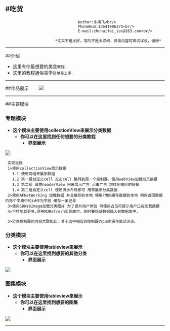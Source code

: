 #吃货
-------------------------------  
                                    Author:朱海飞<br/>
                                    PhoneNum:13641906375<br/>
                                    E-mail:zhuhaifei_ios@163.com<br/>
                                    
                          *文采不是太好，写的不是太详细，具体内容可面试详谈，谢谢*

***************************************************************
##介绍
* 这里有你最想要的美食`教程`. <br/>
* 这里的教程通俗易学`简单易上手`.  <br/>

***************************************************************


##作品展示　　
![](https://github.com/SummerHF/chihuo/raw/master/gif/chihuo.gif)
***************************************************************
##主要模块

### 专题模块
* **这个模块主要使用collectionView来展示分类数据** <br/>
  * **你可以在这里找到任何想要的分类教程** <br/>
    * **界面展示**  

![](https://github.com/SummerHF/chihuo/raw/master/gif-show/specialList.gif) 

     实现思路
     1>使用collectionView展示数据
       1.1 使用两组来展示数据
       1.2 第一组自定义cell 点击cell 跳转到另一个控制器，使用webView加载网页数据   
       1.3 第二组 设置headerView 用来展示广告 点击广告 跳转到相应的链接
       1.4 第二组自定义cell 使用流水布局即可 用来展示分类数据
     2>使用AFNetWorking 加载数据 并且缓存到本地 使用FMDB缓存数据到本地 利用返回数据的每个字典中的id作为字段 缓存一条记录 
     3>使用SDWebImage加载分类图片 为了提升用户体验 可使用占位符提示用户正在加载数据 
     4>下拉加载更多,使用MJRefresh实现即可，同时要保证数据插入到数据库中.
     
     5>分类控制器的内容大致如此，关于选中相应的控制器的push操作面试详谈。
     
### 分类模块
* **这个模块主要使用tableview来展示** <br/>
  * **你可以在这里找到想要的其他分类** <br/>
    * **界面展示**  

![](https://github.com/SummerHF/chihuo/raw/master/gif-show/category.gif) 

    
### 图集模块
* **这个模块主要使用tableview来展示** <br/>
  * **你可以在这里找到想要的图集** <br/>
    * **界面展示**  

![](https://github.com/SummerHF/chihuo/raw/master/gif-show/photoList.gif) 

***************************************************************
